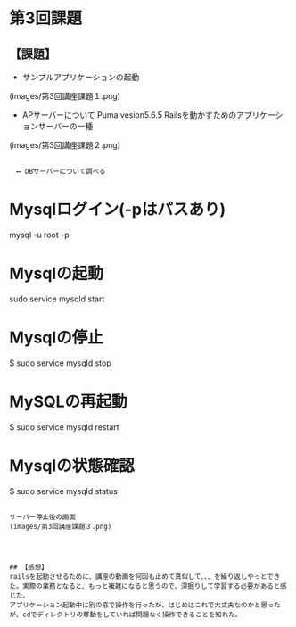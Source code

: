 # 第3回課題

## 【課題】
- サンプルアプリケーションの起動

(images/第3回講座課題１.png)

- APサーバーについて
Puma vesion5.6.5
Railsを動かすためのアプリケーションサーバーの一種

(images/第3回講座課題２.png)
```

　➖ DBサーバーについて調べる
```
# Mysqlログイン(-pはパスあり)
mysql -u root -p
# Mysqlの起動
sudo service mysqld start
# Mysqlの停止
$ sudo service mysqld stop
# MySQLの再起動
$ sudo service mysqld restart
# Mysqlの状態確認
$ sudo service mysqld status
```

サーバー停止後の画面
(images/第3回講座課題３.png)




## 【感想】
railsを起動させるために、講座の動画を何回も止めて真似して、、、を繰り返しやっとできた。実際の業務となると、もっと複雑になると思うので、深掘りして学習する必要があると感じた。
アプリケーション起動中に別の窓で操作を行ったが、はじめはこれで大丈夫なのかと思ったが、cdでディレクトリの移動をしていれば問題なく操作できることを知れた。


